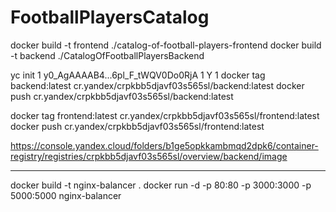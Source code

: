 # FootballPlayersCatalog

docker build -t frontend ./catalog-of-football-players-frontend
docker build -t backend ./CatalogOfFootballPlayersBackend

yc init
1
y0_AgAAAAB4...6pl_F_tWQV0Do0RjA
1
Y
1
docker tag backend:latest cr.yandex/crpkbb5djavf03s565sl/backend:latest
docker push cr.yandex/crpkbb5djavf03s565sl/backend:latest

docker tag frontend:latest cr.yandex/crpkbb5djavf03s565sl/frontend:latest
docker push cr.yandex/crpkbb5djavf03s565sl/frontend:latest

https://console.yandex.cloud/folders/b1ge5opkkambmqd2dpk6/container-registry/registries/crpkbb5djavf03s565sl/overview/backend/image


-----------------------------------------------------

docker build -t nginx-balancer .
docker run -d -p 80:80 -p 3000:3000 -p 5000:5000 nginx-balancer
